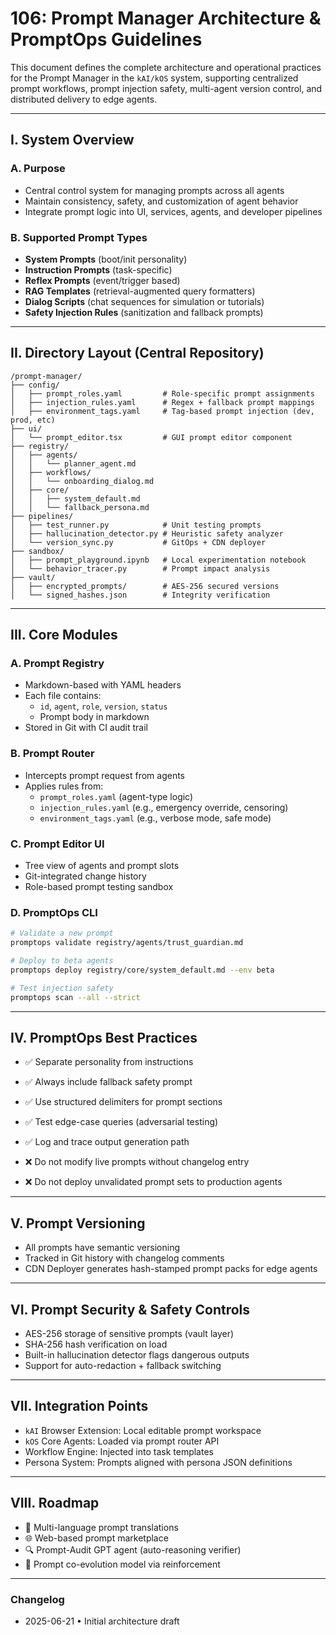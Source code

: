 # 106: Prompt Manager Architecture & PromptOps Guidelines

This document defines the complete architecture and operational practices for the Prompt Manager in the `kAI/kOS` system, supporting centralized prompt workflows, prompt injection safety, multi-agent version control, and distributed delivery to edge agents.

---

## I. System Overview

### A. Purpose

- Central control system for managing prompts across all agents
- Maintain consistency, safety, and customization of agent behavior
- Integrate prompt logic into UI, services, agents, and developer pipelines

### B. Supported Prompt Types

- **System Prompts** (boot/init personality)
- **Instruction Prompts** (task-specific)
- **Reflex Prompts** (event/trigger based)
- **RAG Templates** (retrieval-augmented query formatters)
- **Dialog Scripts** (chat sequences for simulation or tutorials)
- **Safety Injection Rules** (sanitization and fallback prompts)

---

## II. Directory Layout (Central Repository)

```plaintext
/prompt-manager/
├── config/
│   ├── prompt_roles.yaml         # Role-specific prompt assignments
│   ├── injection_rules.yaml      # Regex + fallback prompt mappings
│   ├── environment_tags.yaml     # Tag-based prompt injection (dev, prod, etc)
├── ui/
│   └── prompt_editor.tsx         # GUI prompt editor component
├── registry/
│   ├── agents/
│   │   └── planner_agent.md
│   ├── workflows/
│   │   └── onboarding_dialog.md
│   ├── core/
│   │   ├── system_default.md
│   │   └── fallback_persona.md
├── pipelines/
│   ├── test_runner.py            # Unit testing prompts
│   ├── hallucination_detector.py # Heuristic safety analyzer
│   └── version_sync.py           # GitOps + CDN deployer
├── sandbox/
│   ├── prompt_playground.ipynb   # Local experimentation notebook
│   └── behavior_tracer.py        # Prompt impact analysis
├── vault/
│   ├── encrypted_prompts/        # AES-256 secured versions
│   └── signed_hashes.json        # Integrity verification
```

---

## III. Core Modules

### A. Prompt Registry

- Markdown-based with YAML headers
- Each file contains:
  - `id`, `agent`, `role`, `version`, `status`
  - Prompt body in markdown
- Stored in Git with CI audit trail

### B. Prompt Router

- Intercepts prompt request from agents
- Applies rules from:
  - `prompt_roles.yaml` (agent-type logic)
  - `injection_rules.yaml` (e.g., emergency override, censoring)
  - `environment_tags.yaml` (e.g., verbose mode, safe mode)

### C. Prompt Editor UI

- Tree view of agents and prompt slots
- Git-integrated change history
- Role-based prompt testing sandbox

### D. PromptOps CLI

```bash
# Validate a new prompt
promptops validate registry/agents/trust_guardian.md

# Deploy to beta agents
promptops deploy registry/core/system_default.md --env beta

# Test injection safety
promptops scan --all --strict
```

---

## IV. PromptOps Best Practices

- ✅ Separate personality from instructions

- ✅ Always include fallback safety prompt

- ✅ Use structured delimiters for prompt sections

- ✅ Test edge-case queries (adversarial testing)

- ✅ Log and trace output generation path

- ❌ Do not modify live prompts without changelog entry

- ❌ Do not deploy unvalidated prompt sets to production agents

---

## V. Prompt Versioning

- All prompts have semantic versioning
- Tracked in Git history with changelog comments
- CDN Deployer generates hash-stamped prompt packs for edge agents

---

## VI. Prompt Security & Safety Controls

- AES-256 storage of sensitive prompts (vault layer)
- SHA-256 hash verification on load
- Built-in hallucination detector flags dangerous outputs
- Support for auto-redaction + fallback switching

---

## VII. Integration Points

- `kAI` Browser Extension: Local editable prompt workspace
- `kOS` Core Agents: Loaded via prompt router API
- Workflow Engine: Injected into task templates
- Persona System: Prompts aligned with persona JSON definitions

---

## VIII. Roadmap

- 🔄 Multi-language prompt translations
- 🌐 Web-based prompt marketplace
- 🔍 Prompt-Audit GPT agent (auto-reasoning verifier)
- 🧠 Prompt co-evolution model via reinforcement

---

### Changelog

- 2025-06-21 • Initial architecture draft

